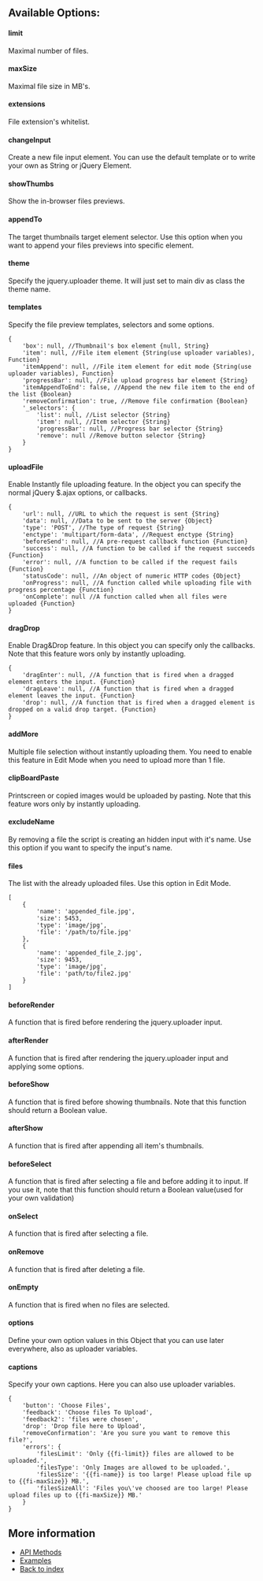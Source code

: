 ## Available Options:

#### limit
Maximal number of files.

#### maxSize
Maximal file size in MB's.

#### extensions
File extension's whitelist.

#### changeInput
Create a new file input element. You can use the default template or to write your own as String or jQuery Element.

#### showThumbs
Show the in-browser files previews.

#### appendTo
The target thumbnails target element selector. Use this option when you want to append your files previews into specific element.

#### theme
Specify the jquery.uploader theme. It will just set to main div as class the theme name.

#### templates
Specify the file preview templates, selectors and some options.
```
{
    'box': null, //Thumbnail's box element {null, String}
    'item': null, //File item element {String(use uploader variables), Function}
    'itemAppend': null, //File item element for edit mode {String(use uploader variables), Function}
    'progressBar': null, //File upload progress bar element {String}
    'itemAppendToEnd': false, //Append the new file item to the end of the list {Boolean}
    'removeConfirmation': true, //Remove file confirmation {Boolean}
    '_selectors': {
        'list': null, //List selector {String}
        'item': null, //Item selector {String}
        'progressBar': null, //Progress bar selector {String}
        'remove': null //Remove button selector {String}
    }
}
```

#### uploadFile
Enable Instantly file uploading feature. In the object you can specify the normal jQuery $.ajax options, or callbacks.
```
{
    'url': null, //URL to which the request is sent {String}
    'data': null, //Data to be sent to the server {Object}
    'type': 'POST', //The type of request {String}
    'enctype': 'multipart/form-data', //Request enctype {String}
    'beforeSend': null, //A pre-request callback function {Function}
    'success': null, //A function to be called if the request succeeds {Function}
    'error': null, //A function to be called if the request fails {Function}
    'statusCode': null, //An object of numeric HTTP codes {Object}
    'onProgress': null, //A function called while uploading file with progress percentage {Function}
    'onComplete': null //A function called when all files were uploaded {Function}
}
```

#### dragDrop
Enable Drag&Drop feature. In this object you can specify only the callbacks. Note that this feature wors only by instantly uploading.
```
{
    'dragEnter': null, //A function that is fired when a dragged element enters the input. {Function}
    'dragLeave': null, //A function that is fired when a dragged element leaves the input. {Function}
    'drop': null, //A function that is fired when a dragged element is dropped on a valid drop target. {Function}
}
```

#### addMore
Multiple file selection without instantly uploading them. You need to enable this feature in Edit Mode when you need to upload more than 1 file.

#### clipBoardPaste
Printscreen or copied images would be uploaded by pasting. Note that this feature wors only by instantly uploading.

#### excludeName
By removing a file the script is creating an hidden input with it's name. Use this option if you want to specify the input's name.

#### files
The list with the already uploaded files. Use this option in Edit Mode.
```
[
    {
        'name': 'appended_file.jpg',
        'size': 5453,
        'type': 'image/jpg',
        'file': '/path/to/file.jpg'
    },
    {
        'name': 'appended_file_2.jpg',
        'size': 9453,
        'type': 'image/jpg',
        'file': 'path/to/file2.jpg'
    }
]
```

#### beforeRender
A function that is fired before rendering the jquery.uploader input.

#### afterRender
A function that is fired after rendering the jquery.uploader input and applying some options.

#### beforeShow
A function that is fired before showing thumbnails. Note that this function should return a Boolean value.

#### afterShow
A function that is fired after appending all item's thumbnails.

#### beforeSelect
A function that is fired after selecting a file and before adding it to input. If you use it, note that this function should return a Boolean value(used for your own validation)

#### onSelect
A function that is fired after selecting a file.

#### onRemove
A function that is fired after deleting a file.

#### onEmpty
A function that is fired when no files are selected.

#### options
Define your own option values in this Object that you can use later everywhere, also as uploader variables.

#### captions
Specify your own captions. Here you can also use uploader variables.
```
{
    'button': 'Choose Files',
    'feedback': 'Choose files To Upload',
    'feedback2': 'files were chosen',
    'drop': 'Drop file here to Upload',
    'removeConfirmation': 'Are you sure you want to remove this file?',
    'errors': {
        'filesLimit': 'Only {{fi-limit}} files are allowed to be uploaded.',
        'filesType': 'Only Images are allowed to be uploaded.',
        'filesSize': '{{fi-name}} is too large! Please upload file up to {{fi-maxSize}} MB.',
        'filesSizeAll': 'Files you\'ve choosed are too large! Please upload files up to {{fi-maxSize}} MB.'
    }
}
```

## More information
* [API Methods](https://rammstein4o.github.io/jquery.uploader/api)
* [Examples](https://rammstein4o.github.io/jquery.uploader/examples/)
* [Back to index](https://rammstein4o.github.io/jquery.uploader/)
